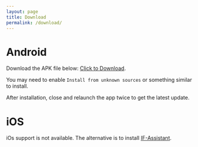 ```yaml
---
layout: page
title: Download
permalink: /download/
---
```


# Android

Download the APK file below:
[Click to Download](/IF_ASG_v1.2.apk).

You may need to enable `Install from unknown sources` or something similar to install.

After installation, close and relaunch the app twice to get the latest update.

# iOS

iOs support is not available. The alternative is to install [IF-Assistant](https://community.infiniteflight.com/t/in-flight-assistant-bring-your-infinite-flight-experience-to-a-new-level-v-speeds-gpws-pa-and-more/84590).
